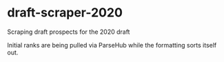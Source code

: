 # draft-scraper-2020
Scraping draft prospects for the 2020 draft

Initial ranks are being pulled via ParseHub while the formatting sorts itself out.
